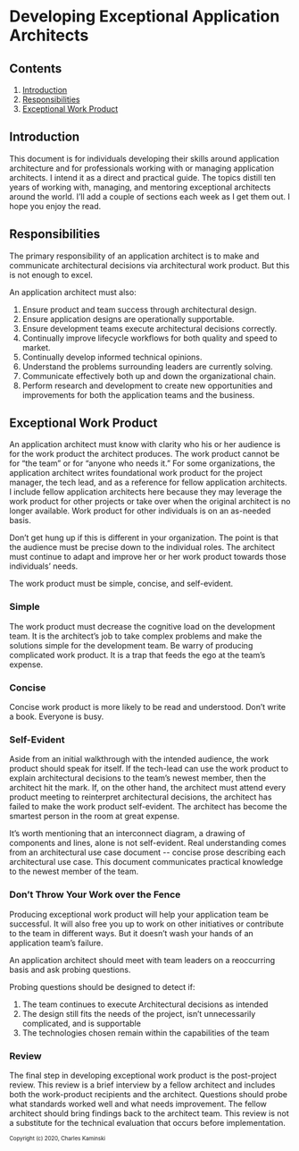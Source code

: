 # Developing Exceptional Application Architects
## Contents
1. [Introduction](#introduction)
1. [Responsibilities](#responsibilities)
1. [Exceptional Work Product](#wp)

## <a name="introduction"></a>Introduction
This document is for individuals developing their skills around application architecture and for professionals working with or managing application architects.  I intend it as a direct and practical guide.  The topics distill ten years of working with, managing, and mentoring exceptional architects around the world. I’ll add a couple of sections each week as I get them out.  I hope you enjoy the read.

## <a name="responsibilities"></a>Responsibilities
The primary responsibility of an application architect is to make and communicate architectural decisions via architectural work product.  But this is not enough to excel.
  
An application architect must also:
1. Ensure product and team success through architectural design.
1. Ensure application designs are operationally supportable.
1. Ensure development teams execute architectural decisions correctly.
1. Continually improve lifecycle workflows for both quality and speed to market.
1. Continually develop informed technical opinions.
1. Understand the problems surrounding leaders are currently solving.
1. Communicate effectively both up and down the organizational chain.
1. Perform research and development to create new opportunities and improvements for both the application teams and the business.

## <a name="wp"></a>Exceptional Work Product
An application architect must know with clarity who his or her audience is for the work product the architect produces. The work product cannot be for “the team” or for “anyone who needs it.” For some organizations, the application architect writes foundational work product for the project manager, the tech lead, and as a reference for fellow application architects. I include fellow application architects here because they may leverage the work product for other projects or take over when the original architect is no longer available. Work product for other individuals is on an as-needed basis.

Don’t get hung up if this is different in your organization. The point is that the audience must be precise down to the individual roles.  The architect must continue to adapt and improve her or her work product towards those individuals’ needs.

The work product must be simple, concise, and self-evident.

### Simple
The work product must decrease the cognitive load on the development team. It is the architect’s job to take complex problems and make the solutions simple for the development team. Be warry of producing complicated work product. It is a trap that feeds the ego at the team’s expense.

### Concise
Concise work product is more likely to be read and understood. Don’t write a book.  Everyone is busy.  

### Self-Evident
Aside from an initial walkthrough with the intended audience, the work product should speak for itself. If the tech-lead can use the work product to explain architectural decisions to the team’s newest member, then the architect hit the mark. If, on the other hand, the architect must attend every product meeting to reinterpret architectural decisions, the architect has failed to make the work product self-evident. The architect has become the smartest person in the room at great expense.

It’s worth mentioning that an interconnect diagram, a drawing of components and lines, alone is not self-evident.  Real understanding comes from an architectural use case document -- concise prose describing each architectural use case.  This document communicates practical knowledge to the newest member of the team.

### Don’t Throw Your Work over the Fence
Producing exceptional work product will help your application team be successful.  It will also free you up to work on other initiatives or contribute to the team in different ways.  But it doesn’t wash your hands of an application team’s failure.
  
An application architect should meet with team leaders on a reoccurring basis and ask probing questions. 

Probing questions should be designed to detect if:
1. The team continues to execute Architectural decisions as intended
1. The design still fits the needs of the project, isn’t unnecessarily complicated, and is supportable
1. The technologies chosen remain within the capabilities of the team

### Review
The final step in developing exceptional work product is the post-project review. This review is a brief interview by a fellow architect and includes both the work-product recipients and the architect. Questions should probe what standards worked well and what needs improvement. The fellow architect should bring findings back to the architect team. This review is not a substitute for the technical evaluation that occurs before implementation.

<sup><sup>Copyright (c) 2020, Charles Kaminski</sup></sup>
